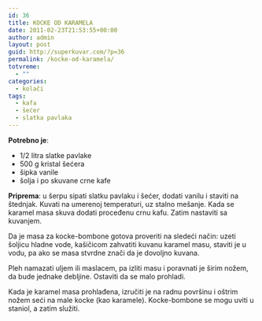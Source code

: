 ```yaml
---
id: 36
title: KOCKE OD KARAMELA
date: 2011-02-23T21:53:55+00:00
author: admin
layout: post
guid: http://superkuvar.com/?p=36
permalink: /kocke-od-karamela/
totvreme:
  - ""
categories:
  - kolači
tags:
  - kafa
  - šećer
  - slatka pavlaka
---
```

**Potrebno je**:

  * 1/2 litra slatke pavlake
  * 500 g kristal šećera
  * šipka vanile
  * šolja i po skuvane crne kafe

**Priprema**: u šerpu sipati slatku pavlaku i šećer, dodati vanilu i staviti na štednjak. Kuvati na umerenoj temperaturi, uz stalno mešanje. Kada se karamel masa skuva dodati proceđenu crnu kafu. Zatim nastaviti sa kuvanjem.

Da je masa za kocke-bombone gotova proveriti na sledeći način: uzeti šoljicu hladne vode, kašičicom zahvatiti kuvanu karamel masu, staviti je u vodu, pa ako se masa stvrdne znači da je dovoljno kuvana.

Pleh namazati uljem ili maslacem, pa izliti masu i poravnati je širim nožem, da bude jednake debljine. Ostaviti da se malo prohladi.

Kada je karamel masa prohlađena, izručiti je na radnu površinu i oštrim nožem seći na male kocke (kao karamele). Kocke-bombone se mogu uviti u staniol, a zatim služiti.

&nbsp;

&nbsp;

&nbsp;